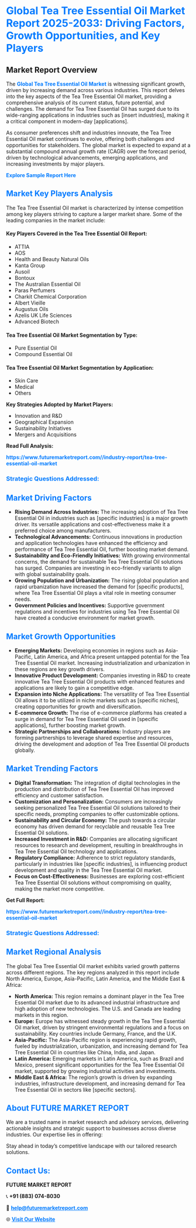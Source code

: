 <h1 style="color: #007BFF;">Global Tea Tree Essential Oil Market Report 2025-2033: Driving Factors, Growth Opportunities, and Key Players</h1>

<section id="overview">
<h2>Market Report Overview</h2>
<p>The <a href="https://www.futuremarketreport.com//industry-report/tea-tree-essential-oil-market" style="color: #007BFF; text-decoration: none;"><strong>Global Tea Tree Essential Oil Market</strong></a> is witnessing significant growth, driven by increasing demand across various industries. This report delves into the key aspects of the Tea Tree Essential Oil market, providing a comprehensive analysis of its current status, future potential, and challenges. The demand for Tea Tree Essential Oil has surged due to its wide-ranging applications in industries such as [insert industries], making it a critical component in modern-day [applications].</p>
<p>As consumer preferences shift and industries innovate, the Tea Tree Essential Oil market continues to evolve, offering both challenges and opportunities for stakeholders. The global market is expected to expand at a substantial compound annual growth rate (CAGR) over the forecast period, driven by technological advancements, emerging applications, and increasing investments by major players.</p>
</section>

<section id="overview">
<p><a href="https://www.futuremarketreport.com//request-sample/reportId=88183" style="color: #007BFF; text-decoration: none;"><strong>Explore Sample Report Here</strong></a></p>
</section>

<section id="key-players">
<h2 style="color: #007BFF;">Market Key Players Analysis</h2>
<p>The Tea Tree Essential Oil market is characterized by intense competition among key players striving to capture a larger market share. Some of the leading companies in the market include:</p>
<h4>Key Players Covered in the Tea Tree Essential Oil Report:</h4>
<ul><li>ATTIA</li><li>AOS</li><li>Health and Beauty Natural Oils</li><li>Kanta Group</li><li>Ausoil</li><li>Bontoux</li><li>The Australian Essential Oil</li><li>Paras Perfumers</li><li>Charkit Chemical Corporation</li><li>Albert Vieille</li><li>Augustus Oils</li><li>Azelis UK Life Sciences</li><li>Advanced Biotech</li></ul>
<h4>Tea Tree Essential Oil Market Segmentation by Type:</h4>
<ul><li>Pure Essential Oil</li><li>Compound Essential Oil</li></ul>

<h4>Tea Tree Essential Oil Market Segmentation by Application:</h4>
<ul><li>Skin Care</li><li>Medical</li><li>Others</li></ul>
<p><strong>Key Strategies Adopted by Market Players:</strong></p>
<ul>
<li>Innovation and R&D</li>
<li>Geographical Expansion</li>
<li>Sustainability Initiatives</li>
<li>Mergers and Acquisitions</li>
</ul>
</section>

<section>
<p><strong>Read Full Analysis: </strong></p><a href="https://www.futuremarketreport.com//industry-report/tea-tree-essential-oil-market" style="color: #007BFF; text-decoration: none;"><strong>https://www.futuremarketreport.com//industry-report/tea-tree-essential-oil-market</strong></a>
<h3 style="color: #007BFF;">Strategic Questions Addressed:</h3>
</section>

<section id="driving-factors">
<h2 style="color: #007BFF;">Market Driving Factors</h2>
<ul>
<li><strong>Rising Demand Across Industries:</strong> The increasing adoption of Tea Tree Essential Oil in industries such as [specific industries] is a major growth driver. Its versatile applications and cost-effectiveness make it a preferred choice among manufacturers.</li>
<li><strong>Technological Advancements:</strong> Continuous innovations in production and application technologies have enhanced the efficiency and performance of Tea Tree Essential Oil, further boosting market demand.</li>
<li><strong>Sustainability and Eco-Friendly Initiatives:</strong> With growing environmental concerns, the demand for sustainable Tea Tree Essential Oil solutions has surged. Companies are investing in eco-friendly variants to align with global sustainability goals.</li>
<li><strong>Growing Population and Urbanization:</strong> The rising global population and rapid urbanization have increased the demand for [specific products], where Tea Tree Essential Oil plays a vital role in meeting consumer needs.</li>
<li><strong>Government Policies and Incentives:</strong> Supportive government regulations and incentives for industries using Tea Tree Essential Oil have created a conducive environment for market growth.</li>
</ul>
</section>

<section id="growth-opportunities">
<h2 style="color: #007BFF;">Market Growth Opportunities</h2>
<ul>
<li><strong>Emerging Markets:</strong> Developing economies in regions such as Asia-Pacific, Latin America, and Africa present untapped potential for the Tea Tree Essential Oil market. Increasing industrialization and urbanization in these regions are key growth drivers.</li>
<li><strong>Innovative Product Development:</strong> Companies investing in R&D to create innovative Tea Tree Essential Oil products with enhanced features and applications are likely to gain a competitive edge.</li>
<li><strong>Expansion into Niche Applications:</strong> The versatility of Tea Tree Essential Oil allows it to be utilized in niche markets such as [specific niches], creating opportunities for growth and diversification.</li>
<li><strong>E-commerce Growth:</strong> The rise of e-commerce platforms has created a surge in demand for Tea Tree Essential Oil used in [specific applications], further boosting market growth.</li>
<li><strong>Strategic Partnerships and Collaborations:</strong> Industry players are forming partnerships to leverage shared expertise and resources, driving the development and adoption of Tea Tree Essential Oil products globally.</li>
</ul>
</section>

<section id="trending-factors">
<h2 style="color: #007BFF;">Market Trending Factors</h2>
<ul>
<li><strong>Digital Transformation:</strong> The integration of digital technologies in the production and distribution of Tea Tree Essential Oil has improved efficiency and customer satisfaction.</li>
<li><strong>Customization and Personalization:</strong> Consumers are increasingly seeking personalized Tea Tree Essential Oil solutions tailored to their specific needs, prompting companies to offer customizable options.</li>
<li><strong>Sustainability and Circular Economy:</strong> The push towards a circular economy has driven demand for recyclable and reusable Tea Tree Essential Oil solutions.</li>
<li><strong>Increased Investment in R&D:</strong> Companies are allocating significant resources to research and development, resulting in breakthroughs in Tea Tree Essential Oil technology and applications.</li>
<li><strong>Regulatory Compliance:</strong> Adherence to strict regulatory standards, particularly in industries like [specific industries], is influencing product development and quality in the Tea Tree Essential Oil market.</li>
<li><strong>Focus on Cost-Effectiveness:</strong> Businesses are exploring cost-efficient Tea Tree Essential Oil solutions without compromising on quality, making the market more competitive.</li>
</ul>
</section>

<section>
<p><strong>Get Full Report: </strong></p><a href="https://www.futuremarketreport.com//industry-report/tea-tree-essential-oil-market" style="color: #007BFF; text-decoration: none;"><strong>https://www.futuremarketreport.com//industry-report/tea-tree-essential-oil-market</strong></a>
<h3 style="color: #007BFF;">Strategic Questions Addressed:</h3>
</section>


<section id="regional-analysis">
<h2 style="color: #007BFF;">Market Regional Analysis</h2>
<p>The global Tea Tree Essential Oil market exhibits varied growth patterns across different regions. The key regions analyzed in this report include North America, Europe, Asia-Pacific, Latin America, and the Middle East & Africa:</p>
<ul>
<li><strong>North America:</strong> This region remains a dominant player in the Tea Tree Essential Oil market due to its advanced industrial infrastructure and high adoption of new technologies. The U.S. and Canada are leading markets in this region.</li>
<li><strong>Europe:</strong> Europe has witnessed steady growth in the Tea Tree Essential Oil market, driven by stringent environmental regulations and a focus on sustainability. Key countries include Germany, France, and the U.K.</li>
<li><strong>Asia-Pacific:</strong> The Asia-Pacific region is experiencing rapid growth, fueled by industrialization, urbanization, and increasing demand for Tea Tree Essential Oil in countries like China, India, and Japan.</li>
<li><strong>Latin America:</strong> Emerging markets in Latin America, such as Brazil and Mexico, present significant opportunities for the Tea Tree Essential Oil market, supported by growing industrial activities and investments.</li>
<li><strong>Middle East & Africa:</strong> The region’s growth is driven by expanding industries, infrastructure development, and increasing demand for Tea Tree Essential Oil in sectors like [specific sectors].</li>
</ul>
</section>

<footer>
<h2 style="color: #007BFF;">About FUTURE MARKET REPORT</h2>
<p>We are a trusted name in market research and advisory services, delivering actionable insights and strategic support to businesses across diverse industries. Our expertise lies in offering:</p>

<p>Stay ahead in today’s competitive landscape with our tailored research solutions.</p>

<h2 style="color: #007BFF;">Contact Us:</h2>
<p><strong>FUTURE MARKET REPORT</strong></p>
<p>📞 <strong>+91 (883) 074-8030</strong></p>
<p>📧 <strong><a href="mailto:help@futuremarketreport.com" style="color: #007BFF;">help@futuremarketreport.com</a></strong></p>
<p>🌐 <strong><a href="https://www.futuremarketreport.com/" style="color: #007BFF;">Visit Our Website</a></strong></p>
</footer>